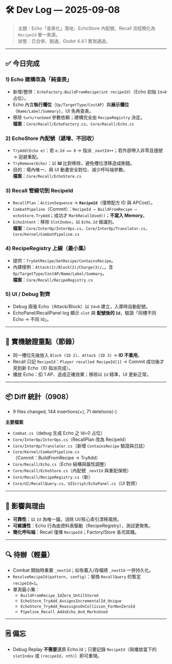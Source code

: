 # 🛠️ Dev Log — 2025-09-08

> 主題：Echo「查表化」落地、EchoStore 內配號、Recall 流程簡化為 `RecipeId` 單一來源。  
> 狀態：已合併、跑通。Godot 4.4.1 實測通過。

---

## ✅ 今日完成

### 1) Echo 建構改為「純查表」
- 新增/整併：`EchoFactory.BuildFromRecipe(int recipeId)`（Echo 初始 `Id=0` 占位）。
- Echo 內含**執行欄位**（`Op/TargetType/CostAP`）與**展示欄位**（`Name/Label/Summary`），UI 免再查表。
- 移除 `turn/runSeed` 參數依賴；建構完全由 `RecipeRegistry` 決定。  
**檔案**：`Core/Recall/EchoFactory.cs`、`Core/Recall/Echo.cs`

### 2) EchoStore 內配號（遞增、不回收）
- `TryAdd(Echo e)`：若 `e.Id == 0` → 指派 `_nextId++`；若外部帶入非零且撞號 → 迴避重配。  
- `TryRemove(Echo)`：以 **Id** 比對移除，避免槽位漂移造成刪錯。  
- 目的：場內唯一、與 UI 動畫安全對位、減少呼叫端參數。  
**檔案**：`Core/Recall/EchoStore.cs`

### 3) Recall 管線切到 RecipeId
- `RecallPlan`：`ActionSequence` → **`RecipeId`**（僅帶配方 ID 與 APCost）。
- `CombatPipeline`（Commit）：`RecipeId → BuildFromRecipe → echoStore.TryAdd`；成功才 `MarkRecallUsed()`；**不寫入 Memory**。
- `EchoIntent`：移除 `SlotIndex`，以 `Echo.Id` 做識別。  
**檔案**：`Core/InterOp/InterOps.cs`、`Core/InterOp/Translator.cs`、`Core/Kernel/CombatPipeline.cs`

### 4) RecipeRegistry 上線（最小集）
- 提供：`TryGetRecipe/GetRecipe/ContainsRecipe`。
- 內建樣例：`Attack(1)/Block(2)/Charge(3)/…`，含 `Op/TargetType/CostAP/Name/Label/Summary`。  
**檔案**：`Core/Recall/RecipeRegistry.cs`

### 5) UI / Debug 對齊
- Debug 兩張 Echo（Attack/Block）以 `Id=0` 建立，入庫時自動配號。
- EchoPanel/RecallPanel log 顯示 `slot` 與 **配號後的 `Id`**，驗證「同槽不同 Echo → 不同 Id」。

---

## 🧪 實機驗證重點（節錄）
- 同一槽位先後放入 `Block (ID 2)`、`Attack (ID 3)` → **ID 不重用**。
- Recall 只記 `RecipeId`：`Player recalled RecipeId[1]` → Commit 成功後才見到新 Echo（ID 指派完成）。  
- 播放 Echo：扣 1 AP、造成正確效果；移除以 `Id` 精準，UI 更新正常。

---

## 📦 Diff 統計（0908）
- 9 files changed, 144 insertions(+), 71 deletions(-)

**主要檔案**
- `Combat.cs`（debug 生成 Echo 之 Id=0 占位）
- `Core/InterOp/InterOps.cs`（RecallPlan 改為 RecipeId）
- `Core/InterOp/Translator.cs`（新增 `ContainsRecipe` 驗證與日誌）
- `Core/Kernel/CombatPipeline.cs`（Commit：BuildFromRecipe → TryAdd）
- `Core/Recall/Echo.cs`（Echo 結構與屬性調整）
- `Core/Recall/EchoStore.cs`（內配號 `_nextId` 與重配保險）
- `Core/Recall/RecipeRegistry.cs`（新）
- `Core/UI/RecallQuery.cs`、`UIScript/EchoPanel.cs`（UI 對齊）

---

## 🎯 影響與理由
- **可靠性**：以 `Id` 為唯一錨，消除 UI/核心索引漂移風險。
- **可維護性**：Echo 行為由資料表驅動（RecipeRegistry），測試更聚焦。
- **簡化呼叫端**：Recall 僅傳 `RecipeId`；Factory/Store 各司其職。

---

## 🔍 待辦（輕量）
- Combat 開始時重置 `_nextId`；如有載入/存檔將 `_nextId` 一併持久化。
- `ResolveRecipeId(pattern, config)`：替換 `RecallQuery` 的暫定 `recipeId=1`。
- 單測最小集：
  - `BuildFromRecipe_IdZero_UntilStored`
  - `EchoStore_TryAdd_AssignsIncrementalId_Unique`
  - `EchoStore_TryAdd_ReassignsOnCollision_ForNonZeroId`
  - `Pipeline_Recall_AddsEcho_And_MarksUsed`

---

## 🗒️ 備忘
- Debug Replay **不需要**還原 Echo.Id；只要記錄 `RecipeId`（與播放當下的 `slotIndex` 或 `(recipeId, nth)`）即可重現。

